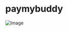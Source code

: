 # paymybuddy
![Image](https://github.com/LoicStringer/paymybuddy/blob/release/v1.0.0.0/paymybuddy.png)
